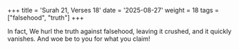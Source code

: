 +++
title = 'Surah 21, Verses 18'
date = '2025-08-27'
weight = 18
tags = ["falsehood", "truth"]
+++

In fact, We hurl the truth against falsehood, leaving it crushed, and it quickly vanishes. And woe be to you for what you claim!